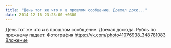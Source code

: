 ```yaml
---
title: "День тот же что и в прошлом сообщение. Доехал досю..."
date: 2014-12-16 23:23:00 +0300
---
```


День тот же что и в прошлом сообщение. Доехал досюда. Рубль по прежнему падает.
Фотография
<a class="vk-attach" href="https://vk.com/photo41076938_348781083">https://vk.com/photo41076938_348781083</a>
<a class="vk-attach" href="https://vk.com/photo41076938_348781083">Вложение</a>
